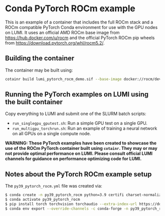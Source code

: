 # Conda PyTorch ROCm example

This is an example of a container that includes the full ROCm stack and a ROCm compatible PyTorch Conda environment for use with the GPU nodes on LUMI. It uses an official AMD ROCm base image from <https://hub.docker.com/u/rocm> and the official PyTorch ROCm pip wheels from <https://download.pytorch.org/whl/rocm5.2/>.

## Building the container

The container may be built using:

```bash
cotainr build lumi_pytorch_rocm_demo.sif --base-image docker://rocm/dev-ubuntu-22.04:5.3.2-complete --conda-env py39_pytorch_rocm.yml
```

## Running the PyTorch examples on LUMI using the built container

Copy everything to LUMI and submit one of the SLURM batch scripts:

- `run_singlegpu_gputest.sh`: Run a simple GPU test on a single GPU.
- `run_multigpu_torchrun.sh`: Run an example of training a neural network on all GPUs on a single compute node.

**WARNING: These PyTorch examples have been created to showcase the use of the ROCm PyTorch container built using `cotainr`. They may or may not provide optimal performance on LUMI. Please consult official LUMI channels for guidance on performance optimizing code for LUMI.**

## Notes about the PyTorch ROCm example setup

The `py39_pytorch_rocm.yml` file was created via:

```bash
$ conda create -n py39_pytorch_rocm python=3.9 certifi charset-normalizer numpy pillow requests typing-extensions urllib3
$ conda activate py39_pytorch_rocm
$ pip install torch torchvision torchaudio --extra-index-url https://download.pytorch.org/whl/rocm5.2
$ conda env export --override-channels -c conda-forge -n py39_pytorch_rocm | sed "/^  - pip:/a\ \ \ \ - --extra-index-url https://download.pytorch.org/whl/rocm5.2" | grep -v "prefix" > py39_pytorch_rocm.yml
```

